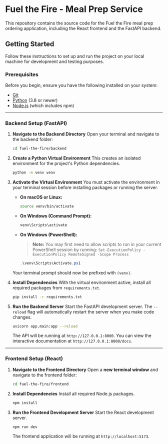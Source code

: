 # Fuel the Fire - Meal Prep Service

This repository contains the source code for the Fuel the Fire meal prep ordering application, including the React frontend and the FastAPI backend.

## Getting Started

Follow these instructions to set up and run the project on your local machine for development and testing purposes.

### Prerequisites

Before you begin, ensure you have the following installed on your system:
* [Git](https://git-scm.com/)
* [Python](https://www.python.org/downloads/) (3.8 or newer)
* [Node.js](https://nodejs.org/) (which includes npm)

---

### Backend Setup (FastAPI)

1.  **Navigate to the Backend Directory**
    Open your terminal and navigate to the backend folder:
    ```bash
    cd fuel-the-fire/backend
    ```

2.  **Create a Python Virtual Environment**
    This creates an isolated environment for the project's Python dependencies.
    ```bash
    python -m venv venv
    ```

3.  **Activate the Virtual Environment**
    You must activate the environment in your terminal session before installing packages or running the server.

    * **On macOS or Linux:**
        ```bash
        source venv/bin/activate
        ```
    * **On Windows (Command Prompt):**
        ```bash
        venv\Scripts\activate
        ```
    * **On Windows (PowerShell):**
        > **Note:** You may first need to allow scripts to run in your current PowerShell session by running:
        > `Set-ExecutionPolicy -ExecutionPolicy RemoteSigned -Scope Process`
        ```powershell
        .\venv\Scripts\Activate.ps1
        ```
    Your terminal prompt should now be prefixed with `(venv)`.

4.  **Install Dependencies**
    With the virtual environment active, install all required packages from `requirements.txt`.
    ```bash
    pip install -r requirements.txt
    ```

5.  **Run the Backend Server**
    Start the FastAPI development server. The `--reload` flag will automatically restart the server when you make code changes.
    ```bash
    uvicorn app.main:app --reload
    ```
    The API will be running at `http://127.0.0.1:8000`. You can view the interactive documentation at `http://127.0.0.1:8000/docs`.

---

### Frontend Setup (React)

1.  **Navigate to the Frontend Directory**
    Open a **new terminal window** and navigate to the frontend folder:
    ```bash
    cd fuel-the-fire/frontend
    ```

2.  **Install Dependencies**
    Install all required Node.js packages.
    ```bash
    npm install
    ```

3.  **Run the Frontend Development Server**
    Start the React development server.
    ```bash
    npm run dev
    ```
    The frontend application will be running at `http://localhost:5173`.
